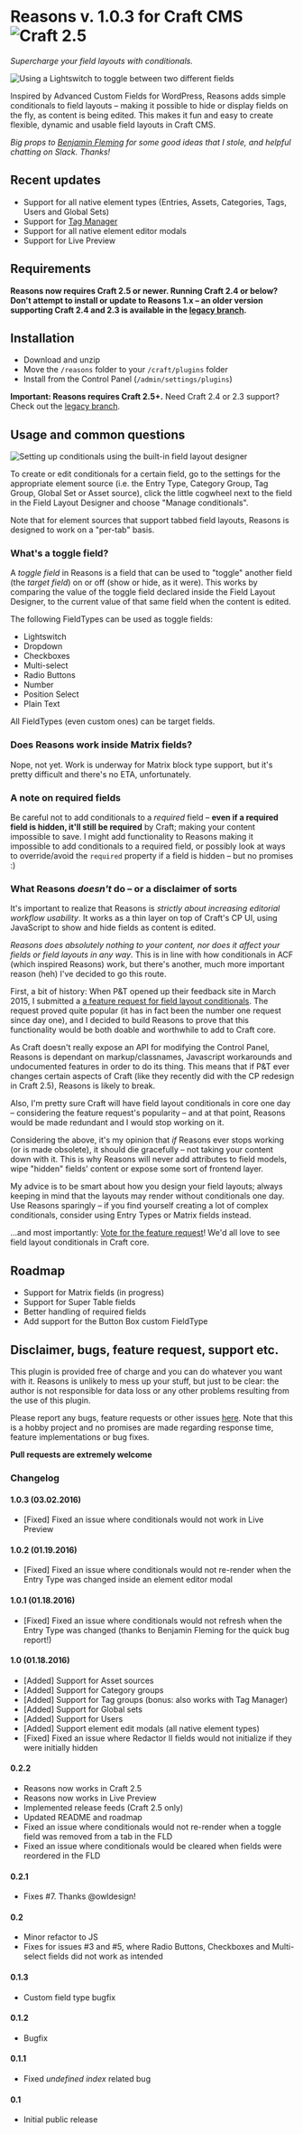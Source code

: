 # Reasons v. 1.0.3 for Craft CMS ![Craft 2.5](https://img.shields.io/badge/craft-2.5-red.svg?style=flat-square)

_Supercharge your field layouts with conditionals._  

![Using a Lightswitch to toggle between two different fields](http://g.recordit.co/nYxQIkpK0j.gif)  

Inspired by Advanced Custom Fields for WordPress, Reasons adds simple conditionals to field layouts – making it possible to hide or display fields on the fly, as content is being edited. This makes it fun and easy to create flexible, dynamic and usable field layouts in Craft CMS.  

_Big props to [Benjamin Fleming](https://github.com/benjamminf) for some good ideas that I stole, and helpful chatting on Slack. Thanks!_  

## Recent updates
* Support for all native element types (Entries, Assets, Categories, Tags, Users and Global Sets)
* Support for [Tag Manager](https://github.com/boboldehampsink/tagmanager)
* Support for all native element editor modals
* Support for Live Preview

## Requirements

**Reasons now requires Craft 2.5 or newer. Running Craft 2.4 or below? Don't attempt to install or update to Reasons 1.x – an older version supporting Craft 2.4 and 2.3 is available in the [legacy branch](https://github.com/mmikkel/Reasons-Craft/tree/legacy).**  

## Installation

* Download and unzip
* Move the `/reasons` folder to your `/craft/plugins` folder
* Install from the Control Panel (`/admin/settings/plugins`)

**Important: Reasons requires Craft 2.5+.** Need Craft 2.4 or 2.3 support? Check out the [legacy branch](https://github.com/mmikkel/Reasons-Craft/tree/legacy).  

## Usage and common questions

![Setting up conditionals using the built-in field layout designer](http://g.recordit.co/R7Ti1xpL9Q.gif)  

To create or edit conditionals for a certain field, go to the settings for the appropriate element source (i.e. the Entry Type, Category Group, Tag Group, Global Set or Asset source), click the little cogwheel next to the field in the Field Layout Designer and choose "Manage conditionals".  

Note that for element sources that support tabbed field layouts, Reasons is designed to work on a "per-tab" basis.  

### What's a toggle field?

A _toggle field_ in Reasons is a field that can be used to "toggle" another field (the _target field_) on or off (show or hide, as it were). This works by comparing the value of the toggle field declared inside the Field Layout Designer, to the current value of that same field when the content is edited.  

The following FieldTypes can be used as toggle fields:  

* Lightswitch
* Dropdown
* Checkboxes
* Multi-select
* Radio Buttons
* Number
* Position Select
* Plain Text

All FieldTypes (even custom ones) can be target fields.  

### Does Reasons work inside Matrix fields?

Nope, not yet. Work is underway for Matrix block type support, but it's pretty difficult and there's no ETA, unfortunately.

### A note on required fields

Be careful not to add conditionals to a _required_ field – **even if a required field is hidden, it'll still be required** by Craft; making your content impossible to save. I might add functionality to Reasons making it impossible to add conditionals to a required field, or possibly look at ways to override/avoid the `required` property if a field is hidden – but no promises :)

### What Reasons _doesn't_ do – or a disclaimer of sorts

It's important to realize that Reasons is _strictly about increasing editorial workflow usability_. It works as a thin layer on top of Craft's CP UI, using JavaScript to show and hide fields as content is edited.  

_Reasons does absolutely nothing to your content, nor does it affect your fields or field layouts in any way_. This is in line with how conditionals in ACF (which inspired Reasons) work, but there's another, much more important reason (heh) I've decided to go this route.  

First, a bit of history: When P&T opened up their feedback site in March 2015, I submitted a [a feature request for field layout conditionals](http://feedback.buildwithcraft.com/forums/285221-feature-requests/suggestions/7185745-conditionals-in-field-layouts). The request proved quite popular (it has in fact been the number one request since day one), and I decided to build Reasons to prove that this functionality would be both doable and worthwhile to add to Craft core.  

As Craft doesn't really expose an API for modifying the Control Panel, Reasons is dependant on markup/classnames, Javascript workarounds and undocumented features in order to do its thing. This means that if P&T ever changes certain aspects of Craft (like they recently did with the CP redesign in Craft 2.5), Reasons is likely to break.  

Also, I'm pretty sure Craft will have field layout conditionals in core one day – considering the feature request's popularity – and at that point, Reasons would be made redundant and I would stop working on it.  

Considering the above, it's my opinion that _if_ Reasons ever stops working (or is made obsolete), it should die gracefully – not taking your content down with it. This is why Reasons will never add attributes to field models, wipe "hidden" fields' content or expose some sort of frontend layer.  

My advice is to be smart about how you design your field layouts; always keeping in mind that the layouts may render without conditionals one day. Use Reasons sparingly – if you find yourself creating a lot of complex conditionals, consider using Entry Types or Matrix fields instead.  

...and most importantly: [Vote for the feature request](http://feedback.buildwithcraft.com/forums/285221-feature-requests/suggestions/7185745-conditionals-in-field-layouts)! We'd all love to see field layout conditionals in Craft core.  

## Roadmap

* Support for Matrix fields (in progress)
* Support for Super Table fields
* Better handling of required fields
* Add support for the Button Box custom FieldType

## Disclaimer, bugs, feature request, support etc.

This plugin is provided free of charge and you can do whatever you want with it. Reasons is unlikely to mess up your stuff, but just to be clear: the author is not responsible for data loss or any other problems resulting from the use of this plugin.  

Please report any bugs, feature requests or other issues [here](https://github.com/mmikkel/Reasons-Craft/issues). Note that this is a hobby project and no promises are made regarding response time, feature implementations or bug fixes.  

**Pull requests are extremely welcome**  

### Changelog

#### 1.0.3 (03.02.2016)

* [Fixed] Fixed an issue where conditionals would not work in Live Preview

#### 1.0.2 (01.19.2016)

* [Fixed] Fixed an issue where conditionals would not re-render when the Entry Type was changed inside an element editor modal

#### 1.0.1 (01.18.2016)

* [Fixed] Fixed an issue where conditionals would not refresh when the Entry Type was changed (thanks to Benjamin Fleming for the quick bug report!)

#### 1.0 (01.18.2016)

* [Added] Support for Asset sources
* [Added] Support for Category groups
* [Added] Support for Tag groups (bonus: also works with Tag Manager)
* [Added] Support for Global sets
* [Added] Support for Users
* [Added] Support element edit modals (all native element types)
* [Fixed] Fixed an issue where Redactor II fields would not initialize if they were initially hidden

#### 0.2.2

* Reasons now works in Craft 2.5
* Reasons now works in Live Preview
* Implemented release feeds (Craft 2.5 only)
* Updated README and roadmap
* Fixed an issue where conditionals would not re-render when a toggle field was removed from a tab in the FLD
* Fixed an issue where conditionals would be cleared when fields were reordered in the FLD

#### 0.2.1

* Fixes #7. Thanks @owldesign!

#### 0.2

* Minor refactor to JS
* Fixes for issues #3 and #5, where Radio Buttons, Checkboxes and Multi-select fields did not work as intended

#### 0.1.3

* Custom field type bugfix

#### 0.1.2

* Bugfix

#### 0.1.1

* Fixed _undefined index_ related bug

#### 0.1

* Initial public release
